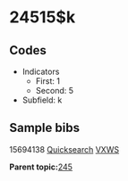 # 24515$k

## Codes

-   Indicators
    -   First: 1
    -   Second: 5
-   Subfield: k

## Sample bibs

15694138 [Quicksearch](https://search.library.yale.edu/catalog/15694138) [VXWS](http://prodorbis.library.yale.edu:7014/vxws/GetHoldingsService?bibId=15694138)

**Parent topic:**[245](../../tags/245/245.md)


